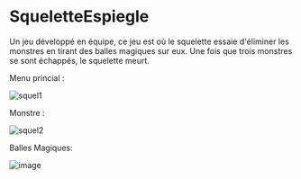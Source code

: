 # SqueletteEspiegle
Un jeu développé en équipe, ce jeu est où le squelette essaie d'éliminer les monstres en tirant des balles magiques sur eux. Une fois que trois monstres se sont échappés, le squelette meurt.

Menu princial : 

![squel1](https://github.com/ammarranko/SqueletteEspiegle/assets/123586447/d4df863a-c499-4877-8c6c-675e4d8110a7)





Monstre : 

![squel2](https://github.com/ammarranko/SqueletteEspiegle/assets/123586447/702b6917-0d2d-4c5f-999f-cd143b3245e1)




Balles Magiques:

![image](https://github.com/ammarranko/SqueletteEspiegle/assets/123586447/68fa5bd2-0421-445e-b636-74f82c039726)


